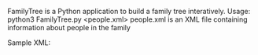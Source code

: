 FamilyTree is a Python application to build a family tree interatively.
Usage: python3 FamilyTree.py <people.xml>
       people.xml is an XML file containing information about people in the family

Sample XML:
<people>
  <person first="Firth" last="Laught" gender="M" birthymd="19630614">
    <mother first="Forced" last="Laught" />
    <father first="Furs" last="Laught" />
    <birthplc city="Citadel" state="Estate" country="Cometree" />
  </person>
  <person first="Firs" last="Laught" gender="F" birthymd="19610122">
    <mother first="Forced" last="Laught" />
    <father first="Furs" last="Laught" />
    <birthplc city="Citadel" state="Estate" country="Cometree" />
  </person>
  <person first="Furs" last="Laught" gender="M" birthymd="19270202">
  </person>
  <person first="Forced" last="Laught" gender="F" birthymd="19341111">
    <mother first="Fierce" last="Lost" />
    <father first="Firms" last="Lost" />
    <birthplc city="Bengaluru" state="Shock" country="Countree" />
  </person>
  <person first="Fairest" last="Loss" gender="F" birthymd="19340506">
    <mother first="Fierce" last="Lost" />
    <father first="Firms" last="Lost" />
    <birthplc city="Bengaluru" state="Shock" country="Countree" />
  </person>
  <person first="Furriest" last="Loss" gender="M" birthymd="19270626">
    <birthplc city="Bengaluru" state="Shock" country="Countree" />
  </person>
  <person first="Forts" last="Loss" gender="F" birthymd="19710821">
    <mother first="Fairest" last="Loss" />
    <father first="Furriest" last="Loss" />
    <birthplc city="Bengaluru" state="Shock" country="Countree" />
  </person>
  <person first="Firms" last="Loft" gender="M" birthymd="19730101">
    <mother first="Fairest" last="Loss" />
    <father first="Furriest" last="Loss" />
    <birthplc city="Bengaluru" state="Shock" country="Countree" />
  </person>
  <person first="Firms" last="Lost" gender="M" birthymd="19000101">
  </person>
  <person first="Fierce" last="Lost" gender="F" birthymd="19111111">
  </person>
</people>